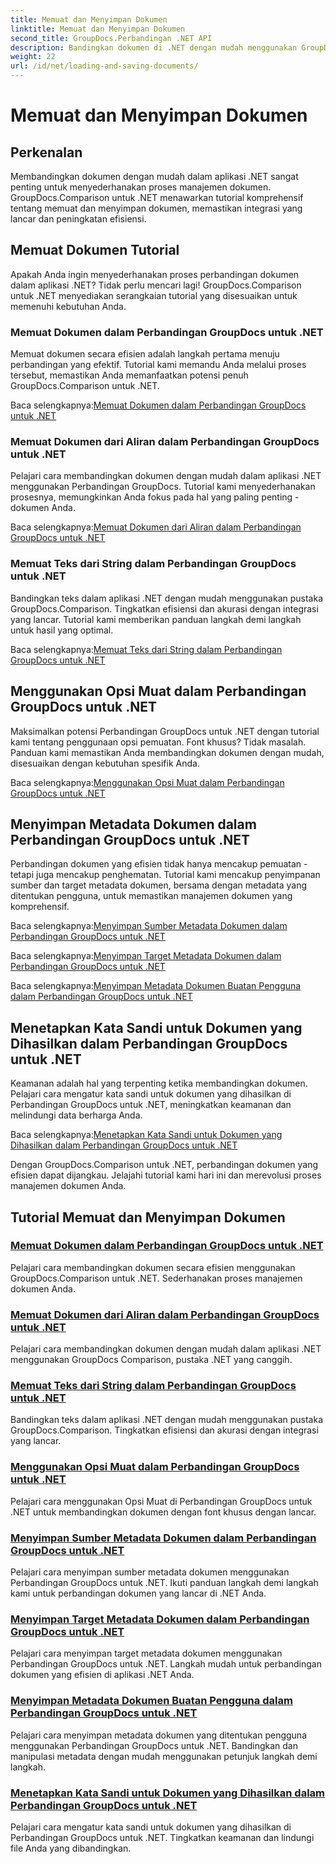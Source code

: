 ```yaml
---
title: Memuat dan Menyimpan Dokumen
linktitle: Memuat dan Menyimpan Dokumen
second_title: GroupDocs.Perbandingan .NET API
description: Bandingkan dokumen di .NET dengan mudah menggunakan GroupDocs.Comparison untuk .NET. Pelajari memuat, menyimpan, dan memanfaatkan opsi pemuatan untuk manajemen dokumen yang efisien.
weight: 22
url: /id/net/loading-and-saving-documents/
---
```


# Memuat dan Menyimpan Dokumen

## Perkenalan

Membandingkan dokumen dengan mudah dalam aplikasi .NET sangat penting untuk menyederhanakan proses manajemen dokumen. GroupDocs.Comparison untuk .NET menawarkan tutorial komprehensif tentang memuat dan menyimpan dokumen, memastikan integrasi yang lancar dan peningkatan efisiensi.

## Memuat Dokumen Tutorial

Apakah Anda ingin menyederhanakan proses perbandingan dokumen dalam aplikasi .NET? Tidak perlu mencari lagi! GroupDocs.Comparison untuk .NET menyediakan serangkaian tutorial yang disesuaikan untuk memenuhi kebutuhan Anda.

### Memuat Dokumen dalam Perbandingan GroupDocs untuk .NET

Memuat dokumen secara efisien adalah langkah pertama menuju perbandingan yang efektif. Tutorial kami memandu Anda melalui proses tersebut, memastikan Anda memanfaatkan potensi penuh GroupDocs.Comparison untuk .NET.

 Baca selengkapnya:[Memuat Dokumen dalam Perbandingan GroupDocs untuk .NET](./loading-documents/)

### Memuat Dokumen dari Aliran dalam Perbandingan GroupDocs untuk .NET

Pelajari cara membandingkan dokumen dengan mudah dalam aplikasi .NET menggunakan Perbandingan GroupDocs. Tutorial kami menyederhanakan prosesnya, memungkinkan Anda fokus pada hal yang paling penting - dokumen Anda.

 Baca selengkapnya:[Memuat Dokumen dari Aliran dalam Perbandingan GroupDocs untuk .NET](./loading-documents-from-stream/)

### Memuat Teks dari String dalam Perbandingan GroupDocs untuk .NET

Bandingkan teks dalam aplikasi .NET dengan mudah menggunakan pustaka GroupDocs.Comparison. Tingkatkan efisiensi dan akurasi dengan integrasi yang lancar. Tutorial kami memberikan panduan langkah demi langkah untuk hasil yang optimal.

 Baca selengkapnya:[Memuat Teks dari String dalam Perbandingan GroupDocs untuk .NET](./loading-text-from-string/)

## Menggunakan Opsi Muat dalam Perbandingan GroupDocs untuk .NET

Maksimalkan potensi Perbandingan GroupDocs untuk .NET dengan tutorial kami tentang penggunaan opsi pemuatan. Font khusus? Tidak masalah. Panduan kami memastikan Anda membandingkan dokumen dengan mudah, disesuaikan dengan kebutuhan spesifik Anda.

 Baca selengkapnya:[Menggunakan Opsi Muat dalam Perbandingan GroupDocs untuk .NET](./using-load-options/)

## Menyimpan Metadata Dokumen dalam Perbandingan GroupDocs untuk .NET

Perbandingan dokumen yang efisien tidak hanya mencakup pemuatan - tetapi juga mencakup penghematan. Tutorial kami mencakup penyimpanan sumber dan target metadata dokumen, bersama dengan metadata yang ditentukan pengguna, untuk memastikan manajemen dokumen yang komprehensif.

 Baca selengkapnya:[Menyimpan Sumber Metadata Dokumen dalam Perbandingan GroupDocs untuk .NET](./saving-documents-metadata-source/)

 Baca selengkapnya:[Menyimpan Target Metadata Dokumen dalam Perbandingan GroupDocs untuk .NET](./saving-documents-metadata-target/)

 Baca selengkapnya:[Menyimpan Metadata Dokumen Buatan Pengguna dalam Perbandingan GroupDocs untuk .NET](./saving-user-defined-document-metadata/)

## Menetapkan Kata Sandi untuk Dokumen yang Dihasilkan dalam Perbandingan GroupDocs untuk .NET

Keamanan adalah hal yang terpenting ketika membandingkan dokumen. Pelajari cara mengatur kata sandi untuk dokumen yang dihasilkan di Perbandingan GroupDocs untuk .NET, meningkatkan keamanan dan melindungi data berharga Anda.

 Baca selengkapnya:[Menetapkan Kata Sandi untuk Dokumen yang Dihasilkan dalam Perbandingan GroupDocs untuk .NET](./setting-password-for-resultant-document/)

Dengan GroupDocs.Comparison untuk .NET, perbandingan dokumen yang efisien dapat dijangkau. Jelajahi tutorial kami hari ini dan merevolusi proses manajemen dokumen Anda.
## Tutorial Memuat dan Menyimpan Dokumen
### [Memuat Dokumen dalam Perbandingan GroupDocs untuk .NET](./loading-documents/)
Pelajari cara membandingkan dokumen secara efisien menggunakan GroupDocs.Comparison untuk .NET. Sederhanakan proses manajemen dokumen Anda.
### [Memuat Dokumen dari Aliran dalam Perbandingan GroupDocs untuk .NET](./loading-documents-from-stream/)
Pelajari cara membandingkan dokumen dengan mudah dalam aplikasi .NET menggunakan GroupDocs Comparison, pustaka .NET yang canggih.
### [Memuat Teks dari String dalam Perbandingan GroupDocs untuk .NET](./loading-text-from-string/)
Bandingkan teks dalam aplikasi .NET dengan mudah menggunakan pustaka GroupDocs.Comparison. Tingkatkan efisiensi dan akurasi dengan integrasi yang lancar.
### [Menggunakan Opsi Muat dalam Perbandingan GroupDocs untuk .NET](./using-load-options/)
Pelajari cara menggunakan Opsi Muat di Perbandingan GroupDocs untuk .NET untuk membandingkan dokumen dengan font khusus dengan lancar.
### [Menyimpan Sumber Metadata Dokumen dalam Perbandingan GroupDocs untuk .NET](./saving-documents-metadata-source/)
Pelajari cara menyimpan sumber metadata dokumen menggunakan Perbandingan GroupDocs untuk .NET. Ikuti panduan langkah demi langkah kami untuk perbandingan dokumen yang lancar di .NET Anda.
### [Menyimpan Target Metadata Dokumen dalam Perbandingan GroupDocs untuk .NET](./saving-documents-metadata-target/)
Pelajari cara menyimpan target metadata dokumen menggunakan Perbandingan GroupDocs untuk .NET. Langkah mudah untuk perbandingan dokumen yang efisien di aplikasi .NET Anda.
### [Menyimpan Metadata Dokumen Buatan Pengguna dalam Perbandingan GroupDocs untuk .NET](./saving-user-defined-document-metadata/)
Pelajari cara menyimpan metadata dokumen yang ditentukan pengguna menggunakan Perbandingan GroupDocs untuk .NET. Bandingkan dan manipulasi metadata dengan mudah menggunakan petunjuk langkah demi langkah.
### [Menetapkan Kata Sandi untuk Dokumen yang Dihasilkan dalam Perbandingan GroupDocs untuk .NET](./setting-password-for-resultant-document/)
Pelajari cara mengatur kata sandi untuk dokumen yang dihasilkan di Perbandingan GroupDocs untuk .NET. Tingkatkan keamanan dan lindungi file Anda yang dibandingkan.